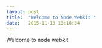 ```yaml
---
layout: post
title:  "Welcome to Node Webkit!"
date:   2015-11-13 13:18:34
---
```

Welcome to node webkit